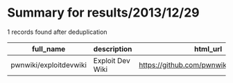 
# Summary for results/2013/12/29
    
1 records found after deduplication

| full_name | description | html_url | matched_list | matched_count | pushed_at | size | stargazers_count | language | forks_count |
|------------------------|------------------|-------------------------------------------|----------------|-----------------|---------------------------|--------|--------------------|------------|---------------|
| pwnwiki/exploitdevwiki | Exploit Dev Wiki | https://github.com/pwnwiki/exploitdevwiki | ['exploit'] | 1 | 2013-12-29 03:07:16+00:00 | 100 | 12 | nan | 5 |
